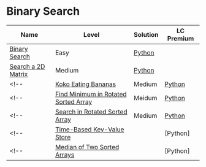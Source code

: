 # Binary Search

| Name                                                                                                        | Level  | Solution           | LC Premium |
| ----------------------------------------------------------------------------------------------------------- | ------ | ------------------ | ---------- |
| [Binary Search](https://leetcode.com/problems/binary-search/)                                               | Easy   | [Python](./704.py) |            |
| [Search a 2D Matrix](https://leetcode.com/problems/search-a-2d-matrix/)                                     | Medium | [Python](./74.py)  |            |
<!-- | [Koko Eating Bananas](https://leetcode.com/problems/koko-eating-bananas/)                                   | Medium | [Python](./875.py) |            | -->
<!-- | [Find Minimum in Rotated Sorted Array](https://leetcode.com/problems/find-minimum-in-rotated-sorted-array/) | Meidum | [Python](./153.py) |            | -->
<!-- | [Search in Rotated Sorted Array](https://leetcode.com/problems/search-in-rotated-sorted-array/)             | Medium | [Python](./33.py)  |            | -->
<!-- | [Time-Based Key-Value Store](https://leetcode.com/problems/time-based-key-value-store/)                     |        | [Python]           |            | -->
<!-- | [Median of Two Sorted Arrays](https://leetcode.com/problems/median-of-two-sorted-arrays/)                   |        | [Python]           |            | -->
